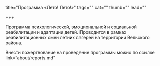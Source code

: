 title="Программа «Лето! Лето!»"
tags=""
cat=""
thumb=""
lead=""

+++

Программа психологической, эмоциональной и социальной реабилитации и адаптации детей. Проводится в рамках реабилитационных смен летних лагерей на территории Вельского района.
<p>Внести пожертвование на проведение программы можно по ссылке link=“about/reports.md”
